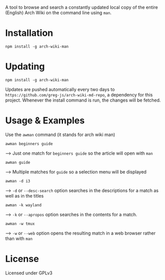 A tool to browse and search a constantly updated local copy of the entire (English) Arch Wiki on the command line using `man`.

# Installation
```
npm install -g arch-wiki-man
```

# Updating
```
npm install -g arch-wiki-man

```
Updates are pushed automatically every two days to `https://github.com/greg-js/arch-wiki-md-repo`, a dependency for this project. Whenever the install command is run, the changes will be fetched.

# Usage & Examples

Use the `awman` command (it stands for arch wiki man)

```
awman beginners guide
```
--> Just one match for `beginners guide` so the article will open with `man`

```
awman guide
```
--> Multiple matches for `guide` so a selection menu will be displayed

```
awman -d i3
```
--> `-d` or `--desc-search` option searches in the descriptions for a match as well as in the titles

```
awman -k wayland
```
--> `-k` or `--apropos` option searches in the contents for a match.

```
awman -w tmux
```
--> `-w` or `--web` option opens the resulting match in a web browser rather than with `man`


# License
Licensed under GPLv3
